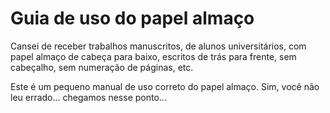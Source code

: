 # Guia de uso do papel almaço
Cansei de receber trabalhos manuscritos, de alunos universitários, com papel
almaço de cabeça para baixo, escritos de trás para frente, sem cabeçalho, sem
numeração de páginas, etc.

Este é um pequeno manual de uso correto do papel almaço. Sim, você não leu
errado... chegamos nesse ponto...
